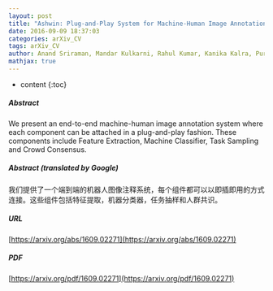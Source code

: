 ```yaml
---
layout: post
title: "Ashwin: Plug-and-Play System for Machine-Human Image Annotation"
date: 2016-09-09 18:37:03
categories: arXiv_CV
tags: arXiv_CV
author: Anand Sriraman, Mandar Kulkarni, Rahul Kumar, Kanika Kalra, Purushotam Radadia, Shirish Karande
mathjax: true
---
```


* content
{:toc}

##### Abstract
We present an end-to-end machine-human image annotation system where each component can be attached in a plug-and-play fashion. These components include Feature Extraction, Machine Classifier, Task Sampling and Crowd Consensus.

##### Abstract (translated by Google)
我们提供了一个端到端的机器人图像注释系统，每个组件都可以以即插即用的方式连接。这些组件包括特征提取，机器分类器，任务抽样和人群共识。

##### URL
[https://arxiv.org/abs/1609.02271](https://arxiv.org/abs/1609.02271)

##### PDF
[https://arxiv.org/pdf/1609.02271](https://arxiv.org/pdf/1609.02271)

